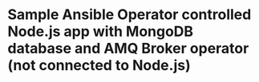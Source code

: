 Sample Ansible Operator controlled Node.js app with MongoDB database and AMQ Broker operator (not connected to Node.js)
=========